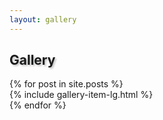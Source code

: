 ```yaml
---
layout: gallery
---
```


<div class="pt-3">
    <div class="row pt-3">
        <h2 class="d-flex mx-auto align-items-center justify-content-center" style="text-shadow: 2px 2px 3px #05070940;">Gallery</h2>
    </div>
    <div class="row pt-3 d-flex mx-auto align-items-center">
        {% for post in site.posts %}
            <div class="col-md-6">
                {% include gallery-item-lg.html %}
            </div>
        {% endfor %}
    </div>
</div>
<br />